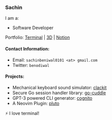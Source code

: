 ### Sachin

I am a:
- Software Developer

Portfolio: [Terminal](https://terminal-six-eta.vercel.app/) | [3D](https://sachin-3d-portfolio.netlify.app/) | [Notion](https://www.notion.so/Projects-Porfolio-fbe6e1d74eb14f928e7825481b78fd45)

#### Contact Information:
- Email: `sachinbeniwal0101 <at> gmail.com`
- Twitter: `benodiwal`

#### Projects:

- Mechanical keyboard sound simulator: [clackit](https://github.com/benodiwal/clackit)
- Secure Go session handler library: [go-cuddle](https://github.com/benodiwal/go-cuddle)
- GPT-3 powered CLI generator: [cognito](https://github.com/benodiwal/cognito)
- A Neovim Plugin: [pluto](https://github.com/benodiwal/pluto)


⚡ I love terminal!
